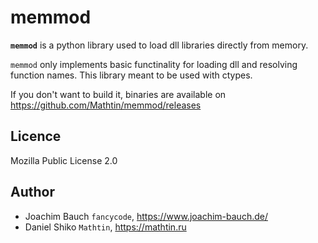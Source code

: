 # memmod

**`memmod`** is a python library used to load dll libraries directly from memory. 

`memmod` only implements basic functinality for loading dll and resolving function names. This library meant to be used with ctypes.

If you don't want to build it, binaries are available on https://github.com/Mathtin/memmod/releases


## Licence
Mozilla Public License 2.0

## Author
* Joachim Bauch `fancycode`, https://www.joachim-bauch.de/
* Daniel Shiko `Mathtin`, https://mathtin.ru
